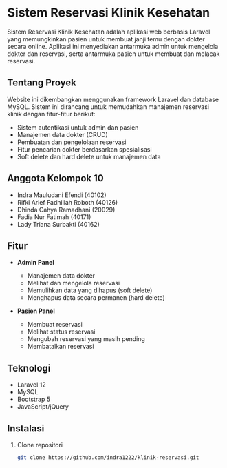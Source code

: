 # Sistem Reservasi Klinik Kesehatan

Sistem Reservasi Klinik Kesehatan adalah aplikasi web berbasis Laravel yang memungkinkan pasien untuk membuat janji temu dengan dokter secara online. Aplikasi ini menyediakan antarmuka admin untuk mengelola dokter dan reservasi, serta antarmuka pasien untuk membuat dan melacak reservasi.

## Tentang Proyek

Website ini dikembangkan menggunakan framework Laravel dan database MySQL. Sistem ini dirancang untuk memudahkan manajemen reservasi klinik dengan fitur-fitur berikut:

- Sistem autentikasi untuk admin dan pasien
- Manajemen data dokter (CRUD)
- Pembuatan dan pengelolaan reservasi
- Fitur pencarian dokter berdasarkan spesialisasi
- Soft delete dan hard delete untuk manajemen data

## Anggota Kelompok 10

- Indra Mauludani Efendi (40102)
- Rifki Arief Fadhillah Roboth (40126)
- Dhinda Cahya Ramadhani (20029)
- Fadia Nur Fatimah (40171)
- Lady Triana Surbakti (40162)

## Fitur

- **Admin Panel**
  - Manajemen data dokter
  - Melihat dan mengelola reservasi
  - Memulihkan data yang dihapus (soft delete)
  - Menghapus data secara permanen (hard delete)

- **Pasien Panel**
  - Membuat reservasi
  - Melihat status reservasi
  - Mengubah reservasi yang masih pending
  - Membatalkan reservasi

## Teknologi

- Laravel 12
- MySQL
- Bootstrap 5
- JavaScript/jQuery

## Instalasi

1. Clone repositori
   ```bash
   git clone https://github.com/indra1222/klinik-reservasi.git
